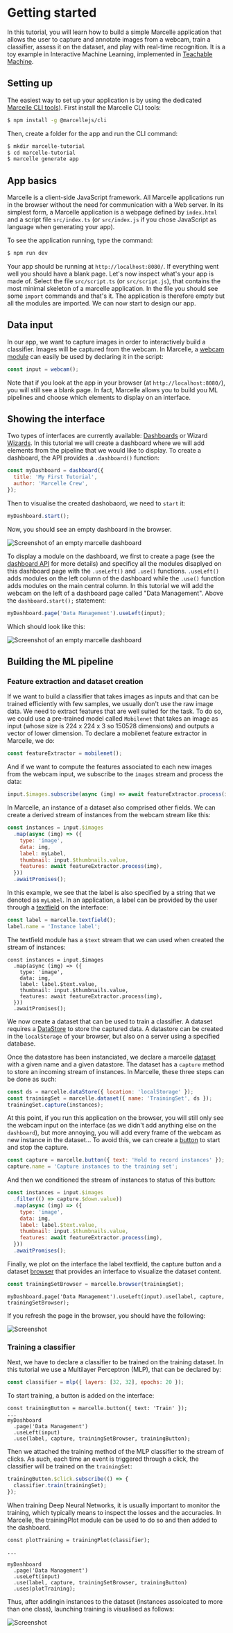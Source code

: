 # Getting started

In this tutorial, you will learn how to build a simple Marcelle application that allows the user to capture and annotate images from a webcam, train a classifier, assess it on the dataset, and play with real-time recognition. It is a toy example in Interactive Machine Learning, implemented in [Teachable Machine](https://teachablemachine.withgoogle.com/).

## Setting up

The easiest way to set up your application is by using the dedicated [Marcelle CLI tools](https://github.com/marcellejs/cli)). First install the Marcelle CLI tools:

```bash
$ npm install -g @marcellejs/cli
```

Then, create a folder for the app and run the CLI command:

```bash
$ mkdir marcelle-tutorial
$ cd marcelle-tutorial
$ marcelle generate app
```

## App basics

Marcelle is a client-side JavaScript framework. All Marcelle applications run in the browser without the need for communication with a Web server. In its simplest form, a Marcelle application is a webpage defined by `index.html` and a script file `src/index.ts` (or `src/index.js` if you chose JavaScript as language when generating your app).

To see the application running, type the command:

```bash
$ npm run dev
```

Your app should be running at `http://localhost:8080/`. If everything went well you should have a blank page. Let's now inspect what's your app is made of. Select the file `src/script.ts` (or `src/script.js`), that contains the most minimal skeleton of a marcelle application. In the file you should see some `import` commands and that's it. The application is therefore empty but all the modules are imported. We can now start to design our app.

## Data input

In our app, we want to capture images in order to interactively build a classifier. Images will be captured from the webcam. In Marcelle, a [webcam module](../api/modules.html#webcam) can easily be used by declaring it in the script:

```js
const input = webcam();
```

Note that if you look at the app in your browser (at `http://localhost:8080/`), you will still see a blank page. In fact, Marcelle allows you to build you ML pipelines and choose which elements to display on an interface.

## Showing the interface

Two types of interfaces are currently available: [Dashboards](../api/interfaces.html#dashboards) or Wizard [Wizards](../api/interfaces.html#wizards). In this tutorial we will create a dashboard where we will add elements from the pipeline that we would like to display. To create a dashboard, the API provides a `.dashboard()` function:

```js
const myDashboard = dashboard({
  title: 'My First Tutorial',
  author: 'Marcelle Crew',
});
```

Then to visualise the created dashobaord, we need to `start` it:

```js
myDashboard.start();
```

Now, you should see an empty dashboard in the browser.

![Screenshot of an empty marcelle dashboard](./images/empty-dashboard.png)

To display a module on the dashboard, we first to create a page (see the [dashboard API](../api/interfaces.html#dashboards) for more details) and specificy all the modules disaplyed on this dashboard page with the `.useLeft()` and `.use()` functions. `.useLeft()` adds modules on the left column of the dashboard while the `.use()` function adds modules on the main central column. In this tutorial we will add the webcam on the left of a dashboard page called "Data Management". Above the `dashboard.start();` statement:

```js
myDashboard.page('Data Management').useLeft(input);
```

Which should look like this:

![Screenshot of an empty marcelle dashboard](./images/dashboard-with-camera.png)

## Building the ML pipeline

### Feature extraction and dataset creation

If we want to build a classifier that takes images as inputs and that can be trained efficiently with few samples, we usually don't use the raw image data. We need to extract features that are well suited for the task. To do so, we could use a pre-trained model called `Mobilenet` that takes an image as input (whose size is 224 x 224 x 3 so 150528 dimensions) and outputs a vector of lower dimension. To declare a mobilenet feature extractor in Marcelle, we do:

```js
const featureExtractor = mobilenet();
```

And if we want to compute the features associated to each new images from the webcam input, we subscribe to the `images` stream and process the data:

```js
input.$images.subscribe(async (img) => await featureExtractor.process(img));
```

In Marcelle, an instance of a dataset also comprised other fields. We can create a derived stream of instances from the webcam stream like this:

```js
const instances = input.$images
  .map(async (img) => ({
    type: 'image',
    data: img,
    label: myLabel,
    thumbnail: input.$thumbnails.value,
    features: await featureExtractor.process(img),
  }))
  .awaitPromises();
```

In this example, we see that the label is also specified by a string that we denoted as `myLabel`. In an application, a label can be provided by the user through a [textfield](../api/modules/widgets.html#textfield) on the interface:

```js
const label = marcelle.textfield();
label.name = 'Instance label';
```

The textfield module has a `$text` stream that we can used when created the stream of instances:

```js{5}
const instances = input.$images
  .map(async (img) => ({
    type: 'image',
    data: img,
    label: label.$text.value,
    thumbnail: input.$thumbnails.value,
    features: await featureExtractor.process(img),
  }))
  .awaitPromises();
```

We now create a dataset that can be used to train a classifier. A dataset requires a [DataStore](../api/data-stores.html#datastore) to store the captured data. A datastore can be created in the `localStorage` of your browser, but also on a server using a specified database.

Once the datastore has been instanciated, we declare a marcelle [dataset](../api/modules/data.html#dataset) with a given name and a given datastore. The dataset has a `capture` method to store an incoming stream of instances. In Marcelle, these three steps can be done as such:

```js
const ds = marcelle.dataStore({ location: 'localStorage' });
const trainingSet = marcelle.dataset({ name: 'TrainingSet', ds });
trainingSet.capture(instances);
```

At this point, if you run this application on the browser, you will still only see the webcam input on the interface (as we didn't add anything else on the `dashboard`), but more annoying, you will add every frame of the webcam as new instance in the dataset... To avoid this, we can create a [button](../api/modules/widgets.html#button) to start and stop the capture.

```js
const capture = marcelle.button({ text: 'Hold to record instances' });
capture.name = 'Capture instances to the training set';
```

And then we conditioned the stream of instances to status of this button:

```js
const instances = input.$images
  .filter(() => capture.$down.value))
  .map(async (img) => ({
    type: 'image',
    data: img,
    label: label.$text.value,
    thumbnail: input.$thumbnails.value,
    features: await featureExtractor.process(img),
  }))
  .awaitPromises();
```

Finally, we plot on the interface the label textfield, the capture button and a dataset [browser](../api/modules/data.html#browser) that provides an interface to visualize the dataset content.

```js
const trainingSetBrowser = marcelle.browser(trainingSet);
```

```js{2}
myDashboard.page('Data Management').useLeft(input).use(label, capture, trainingSetBrowser);
```

If you refresh the page in the browser, you should have the following:

![Screenshot](./images/getting-started-trainingset-browser.png)

### Training a classifier

Next, we have to declare a classifier to be trained on the training dataset. In this tutorial we use a Multilayer Perceptron (MLP), that can be declared by:

```js
const classifier = mlp({ layers: [32, 32], epochs: 20 });
```

To start training, a button is added on the interface:

```js{6}
const trainingButton = marcelle.button({ text: 'Train' });
...
myDashboard
  .page('Data Management')
  .useLeft(input)
  .use(label, capture, trainingSetBrowser, trainingButton);
```

Then we attached the training method of the MLP classifier to the stream of clicks. As such, each time an event is triggered through a click, the classifier will be trained on the `trainingSet`:

```js
trainingButton.$click.subscribe(() => {
  classifier.train(trainingSet);
});
```

When training Deep Neural Networks, it is usually important to monitor the training, which typically means to inspect the losses and the accuracies. In Marcelle, the trainingPlot module can be used to do so and then added to the dashboard.

```js{9}
const plotTraining = trainingPlot(classifier);

...

myDashboard
  .page('Data Management')
  .useLeft(input)
  .use(label, capture, trainingSetBrowser, trainingButton)
  .uses(plotTraining);
```

Thus, after addingin instances to the dataset (instances assoicated to more than one class), launching training is visualised as follows:

![Screenshot](./images/getting-started-training.png)

